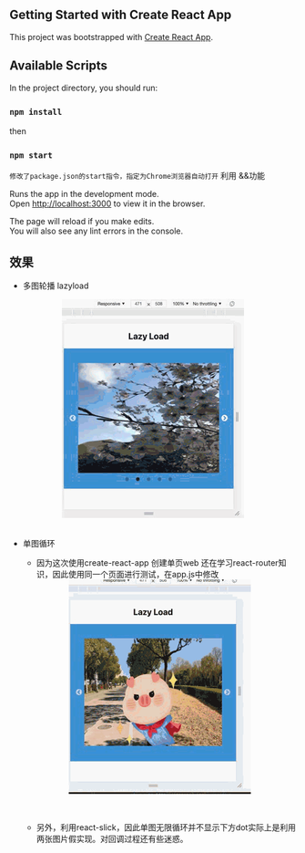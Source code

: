 ## Getting Started with Create React App

This project was bootstrapped with [Create React App](https://github.com/facebook/create-react-app).

## Available Scripts

In the project directory, you should run:
### `npm install`
then
### `npm start`

`修改了package.json的start指令，指定为Chrome浏览器自动打开` 
利用 &&功能

Runs the app in the development mode.\
Open [http://localhost:3000](http://localhost:3000) to view it in the browser.

The page will reload if you make edits.\
You will also see any lint errors in the console.

## 效果
- 多图轮播 lazyload

 <center><img src="1.gif"></img></center>
 
  <br>
  
- 单图循环
  - 因为这次使用create-react-app 创建单页web 还在学习react-router知识，因此使用同一个页面进行测试，在app.js中修改


  <center><img src="2.gif"></img></center>
  
  &nbsp;
  
  - 另外，利用react-slick，因此单图无限循环并不显示下方dot实际上是利用两张图片假实现。对回调过程还有些迷惑。
